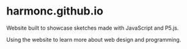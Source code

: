 # harmonc.github.io
Website built to showcase sketches made with JavaScript and P5.js.

Using the website to learn more about web design and programming.